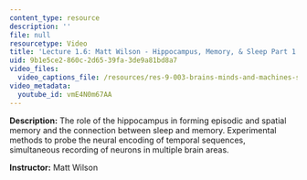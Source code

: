 ```yaml
---
content_type: resource
description: ''
file: null
resourcetype: Video
title: 'Lecture 1.6: Matt Wilson - Hippocampus, Memory, & Sleep Part 1'
uid: 9b1e5ce2-860c-2d65-39fa-3de9a81bd8a7
video_files:
  video_captions_file: /resources/res-9-003-brains-minds-and-machines-summer-course-summer-2015/unit-1.-neural-circuits-of-intelligence/lecture-1.6-matt-wilson-hippocampus-memory-sleep-part-1/vmE4N0m67AA.vtt
video_metadata:
  youtube_id: vmE4N0m67AA
---
```


**Description:** The role of the hippocampus in forming episodic and spatial memory and the connection between sleep and memory. Experimental methods to probe the neural encoding of temporal sequences, simultaneous recording of neurons in multiple brain areas.

**Instructor:** Matt Wilson